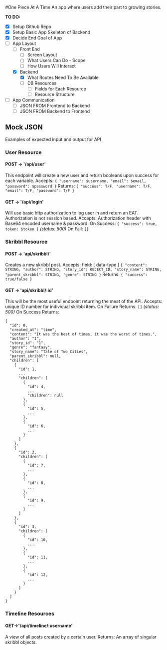#One Piece At A Time
An app where users add their part to growing stories.

**TO DO:**
- [x] Setup Github Repo
- [x] Setup Basic App Skeleton of Backend
- [x] Decide End Goal of App
- [ ] App Layout
  - [ ] Front End
    - [ ] Screen Layout
    - [ ] What Users Can Do - Scope
    - [ ] How Users Will Interact
  - [x] Backend
    - [x] What Routes Need To Be Available
    - [ ] DB Resources
      - [ ] Fields for Each Resource
      - [ ] Resource Structure
- [ ] App Communication
  - [ ] JSON FROM Frontend to Backend
  - [ ] JSON FROM Backend to Frontend

## Mock JSON
Examples of expected input and output for API

### User Resource
#### POST -> '/api/user'
This endpoint will create a new user and return booleans upon success for each variable.
Accepts:
`{ "username": $username, "email": $email, "password": $password }`
Returns:
`{ "success": T/F, "username": T/F, "email": T/F, "password": T/F }`

#### GET -> '/api/login'
Will use basic http authorization to log user in and return an EAT. Authorization is not session based.
Accepts: Authorization header with Base64 encoded username & password.
On Success: `{ "success": true, token: $token }`   *(status: 500)*
On Fail: `{}`

### Skribbl Resource
#### POST -> 'api/skribbl/'
Creates a new skribbl post.
Accepts: field: [ data-type ]
`{
  "content": STRING,
  "author": STRING,
  "story_id": OBJECT_ID,
  "story_name": STRING,
  "parent_skribbl": STRING,
  "genre": STRING
  }`
Returns:
`{ "success": true/false }`

#### GET -> 'api/skribbl/:id'
This will be the most useful endpoint returning the meat of the API.
Accepts: unique ID number for individual skribbl item.
On Failure Returns: `[]`  *(status: 500)*
On Success Returns:
```
{
  "id": 0,
  "created_at": "time",
  "content": "It was the best of times, it was the worst of times.",
  "author": "1",
  "story_id": "1",
  "genre": "fantasy",
  "story_name": "Tale of Two Cities",
  "parent_skribbl": null,
  "children": [
    {
      "id": 1,
      ...
      "children": [
        {
          "id": 4,
          ...
          "children": null
        },
        {
          "id": 5,
          ...
        },
        {
          "id": 6,
          ...
        }
      ]
    },
    {
      "id": 2,
      "children": [
        {
          "id": 7,
          ...
        },
        {
          "id": 8,
          ...
        },
        {
          "id": 9,
          ...
        }
      ]
    },
    {
      "id": 3,
      "children": [
        {
          "id": 10,
          ...
        },
        {
          "id": 11,
          ...
        },
        {
          "id": 12,
          ...
        }
      ]
    }
  ]
}
```

### Timeline Resources
#### GET->'/api/timeline/:username'
A view of all posts created by a certain user.
Returns: An array of singular skribbl objects.
